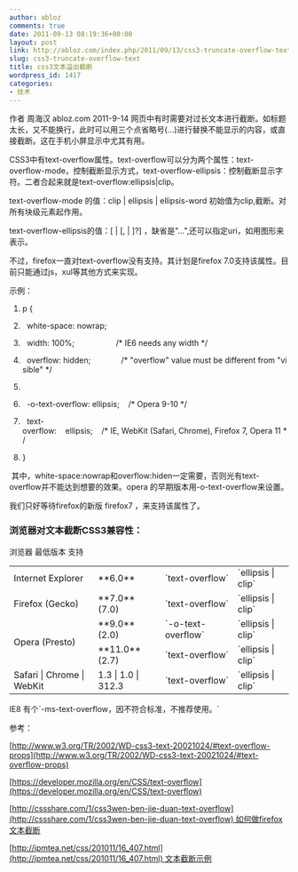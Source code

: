 ```yaml
---
author: abloz
comments: true
date: 2011-09-13 08:19:36+00:00
layout: post
link: http://abloz.com/index.php/2011/09/13/css3-truncate-overflow-text/
slug: css3-truncate-overflow-text
title: css3文本溢出截断
wordpress_id: 1417
categories:
- 技术
---
```


作者 周海汉 abloz.com
2011-9-14
网页中有时需要对过长文本进行截断。如标题太长，又不能换行，此时可以用三个点省略号(...)进行替换不能显示的内容，或直接截断。这在手机小屏显示中尤其有用。

CSS3中有text-overflow属性。text-overflow可以分为两个属性：text-overflow-mode，控制截断显示方式，text-overflow-ellipsis：控制截断显示字符。二者合起来就是text-overflow:ellipsis|clip。

text-overflow-mode 的值：clip | ellipsis | ellipsis-word 初始值为clip,截断。对所有块级元素起作用。

text-overflow-ellipsis的值：[<ellipsis-end> | <uri> [, <ellipsis-after> | <uri>]?] ，缺省是"...",还可以指定uri，如用图形来表示。

不过，firefox一直对text-overflow没有支持。其计划是firefox 7.0支持该属性。目前只能通过js，xul等其他方式来实现。



示例：



	
  1. p {  

	
  2.   white-space: nowrap;  

	
  3.   width: 100%;                   /* IE6 needs any width */  

	
  4.   overflow: hidden;              /* "overflow" value must be different from "visible" */   

	
  5.   

	
  6.   -o-text-overflow: ellipsis;    /* Opera 9-10 */  

	
  7.   text-overflow:    ellipsis;    /* IE, WebKit (Safari, Chrome), Firefox 7, Opera 11 */  

	
  8. }  


 其中，white-space:nowrap和overflow:hiden一定需要，否则光有text-overflow并不能达到想要的效果。opera 的早期版本用-o-text-overflow来设置。

我们只好等待firefox的新版 firefox7 ，来支持该属性了。


### 浏览器对文本截断CSS3兼容性：


<table >
<tbody >
<tr >
浏览器
最低版本
支持
</tr>
<tr >

<td >Internet Explorer
</td>

<td >**6.0**
</td>

<td >`text-overflow`
</td>

<td >`ellipsis | clip`
</td>
</tr>
<tr >

<td >Firefox (Gecko)
</td>

<td >**7.0** (7.0)
</td>

<td >`text-overflow`
</td>

<td >`ellipsis | clip`
</td>
</tr>
<tr >

<td rowspan="2" >Opera (Presto)
</td>

<td >**9.0** (2.0)
</td>

<td >`-o-text-overflow`
</td>

<td >`ellipsis | clip`
</td>
</tr>
<tr >

<td >**11.0** (2.7)
</td>

<td >`text-overflow`
</td>

<td >`ellipsis | clip`
</td>
</tr>
<tr >

<td >Safari | Chrome | WebKit
</td>

<td >1.3 | 1.0 | 312.3
</td>

<td >`text-overflow`
</td>

<td >`ellipsis | clip`
</td>
</tr>
</tbody>
</table>
IE8 有个`-ms-text-overflow，因不符合标准，不推荐使用。`

参考：

[http://www.w3.org/TR/2002/WD-css3-text-20021024/#text-overflow-props](http://www.w3.org/TR/2002/WD-css3-text-20021024/#text-overflow-props)

[https://developer.mozilla.org/en/CSS/text-overflow](https://developer.mozilla.org/en/CSS/text-overflow)

[http://cssshare.com/1/css3wen-ben-jie-duan-text-overflow](http://cssshare.com/1/css3wen-ben-jie-duan-text-overflow) 如何做firefox文本截断

[http://ipmtea.net/css/201011/16_407.html](http://ipmtea.net/css/201011/16_407.html) 文本截断示例

